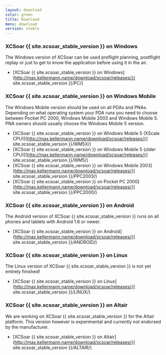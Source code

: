 ```yaml
---
layout: download
color: green
title: Download
menu: download
version: stable
---
```

### XCSoar {{ site.xcsoar_stable_version }} on Windows
					
The Windows version of XCSoar can be used preflight planning, postflight replay or just to get to know the application before using it in the air.

- [XCSoar {{ site.xcsoar_stable_version }} on Windows](http://max.kellermann.name/download/xcsoar/releases/{{ site.xcsoar_stable_version }}/PC/)

### XCSoar {{ site.xcsoar_stable_version }} on Windows Mobile

The Windows Mobile version should be used on all PDAs and PNAs. Depending on what operating system your PDA runs you need to choose between Pocket PC 2000, 
Windows Mobile 2003 and Windows Mobile 5. PNA owners should usually choose the Windows Mobile 5 version.

- [XCSoar {{ site.xcsoar_stable_version }} on Windows Mobile 5 (XScale CPU)](http://max.kellermann.name/download/xcsoar/releases/{{ site.xcsoar_stable_version }}/WM5X/)
- [XCSoar {{ site.xcsoar_stable_version }} on Windows Mobile 5 (older CPU)](http://max.kellermann.name/download/xcsoar/releases/{{ site.xcsoar_stable_version }}/WM5/)
- [XCSoar {{ site.xcsoar_stable_version }} on Windows Mobile 2003](http://max.kellermann.name/download/xcsoar/releases/{{ site.xcsoar_stable_version }}/PPC2003/)
- [XCSoar {{ site.xcsoar_stable_version }} on Pocket PC 2000](http://max.kellermann.name/download/xcsoar/releases/{{ site.xcsoar_stable_version }}/PPC2000/)

### XCSoar {{ site.xcsoar_stable_version }} on Android

The Android version of XCSoar {{ site.xcsoar_stable_version }} runs on all phones and tablets with Android 1.6 or newer.

- [XCSoar {{ site.xcsoar_stable_version }} on Android](http://max.kellermann.name/download/xcsoar/releases/{{ site.xcsoar_stable_version }}/ANDROID/)

### XCSoar {{ site.xcsoar_stable_version }} on Linux

The Linux version of XCSoar {{ site.xcsoar_stable_version }} is not yet entirely finished!

- [XCSoar {{ site.xcsoar_stable_version }} on Linux](http://max.kellermann.name/download/xcsoar/releases/{{ site.xcsoar_stable_version }}/LINUX/)

### XCSoar {{ site.xcsoar_stable_version }} on Altair

We are working on XCSoar {{ site.xcsoar_stable_version }} for the Altair platform. This version however is experimental and currently not endorsed by the manufacturer.

- [XCSoar {{ site.xcsoar_stable_version }} on Altair](http://max.kellermann.name/download/xcsoar/releases/{{ site.xcsoar_stable_version }}/ALTAIR/)
